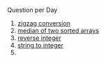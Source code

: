 Question per Day

1.  [zigzag conversion](src/zigzag_conversion)
2.  [median of two sorted arrays](src/median_of_two_sorted_arrays)
3.  [reverse integer](src/reverse_integer)
4.  [string to integer](src/string_to_integer)
5.  
